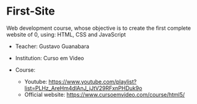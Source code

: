 # First-Site
Web development course, whose objective is to create the first complete website of 0, using: HTML, CSS and JavaScript

- Teacher: Gustavo Guanabara

- Institution: Curso em Video

- Course:

   - Youtube: https://www.youtube.com/playlist?list=PLHz_AreHm4dlAnJ_jJtV29RFxnPHDuk9o
   - Official website: https://www.cursoemvideo.com/course/html5/

